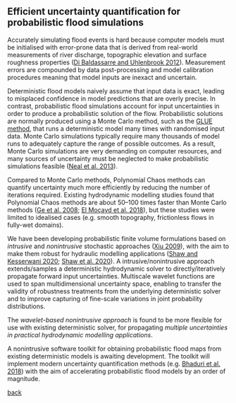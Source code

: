 ## Efficient uncertainty quantification for probabilistic flood simulations

Accurately simulating flood events is hard because computer models must be initialised with error-prone data that is derived from real-world measurements of river discharge, topographic elevation and surface roughness properties ([Di Baldassarre and Uhlenbrook 2012](https://doi.org/10.1002/hyp.8226)).  Measurement errors are compounded by data post-processing and model calibration procedures meaning that model inputs are inexact and uncertain.

Deterministic flood models naively assume that input data is exact, leading to misplaced confidence in model predictions that are overly precise.  In contrast, probabilistic flood simulations account for input uncertainties in order to produce a probabilistic solution of the flow.  Probabilistic solutions are normally produced using a Monte Carlo method, such as the [GLUE method](https://doi.org/10.1002/hyp.3360060305), that runs a deterministic model many times with randomised input data.  Monte Carlo simulations typically require many thousands of model runs to adequately capture the range of possible outcomes.  As a result, Monte Carlo simulations are very demanding on computer resources, and many sources of uncertainty must be neglected to make probabilistic simulations feasible ([Neal et al. 2013](https://doi.org/10.1002/hyp.9572)).

Compared to Monte Carlo methods, Polynomial Chaos methods can quantify uncertainty much more efficiently by reducing the number of iterations required. Existing hydrodynamic modelling studies found that Polynomial Chaos methods are about 50&ndash;100 times faster than Monte Carlo methods ([Ge et al. 2008](https://doi.org/10.1061/(ASCE)0733-9429(2008)134:12(1732)); [El Mo&ccedil;ayd et al. 2018](https://doi.org/10.1007/s10666-017-9582-2)), but these studies were limited to idealised cases (e.g. smooth topography, frictionless flows in fully-wet domains).

We have been developing probabilistic finite volume formulations based on _intrusive_ and _nonintrusive_ stochastic approaches ([Xiu 2009](http://sci.utah.edu/publications/xiu09/Xiu_CiCP2009.pdf)), with the aim to make them robust for hydraulic modelling applications ([Shaw and Kesserwani 2020](https://ascelibrary.org/doi/10.1061/%28ASCE%29HY.1943-7900.0001705); [Shaw et al. 2020](https://www.sciencedirect.com/science/article/abs/pii/S0309170819306281)). A intrusive/nonintrusive approach extends/samples a deterministic hydrodynamic solver to directly/iteratively propagate forward input uncertainties. Multiscale wavelet functions are used to span multidimensional uncertainty space, enabling to transfer the validity of robustness treatments from the underlying deterministic solver and to improve capturing of fine-scale variations in joint probability distributions. 


The _wavelet-based nonintrusive approach_ is found to be more flexible for use with existing deterministic solver, for propagating _multiple uncertainties in practical hydrodynamic modelling applications_. 

A nonintrusive software toolkit for obtaining probabilistic flood maps from existing deterministic models is awaiting development. The toolkit will implement modern uncertainty quantification methods (e.g. [Bhaduri et al. 2018](https://doi.org/10.1016/j.jcp.2018.06.003)) with the aim of accelerating probabilistic flood models by an order of magnitude.

[back](./)
